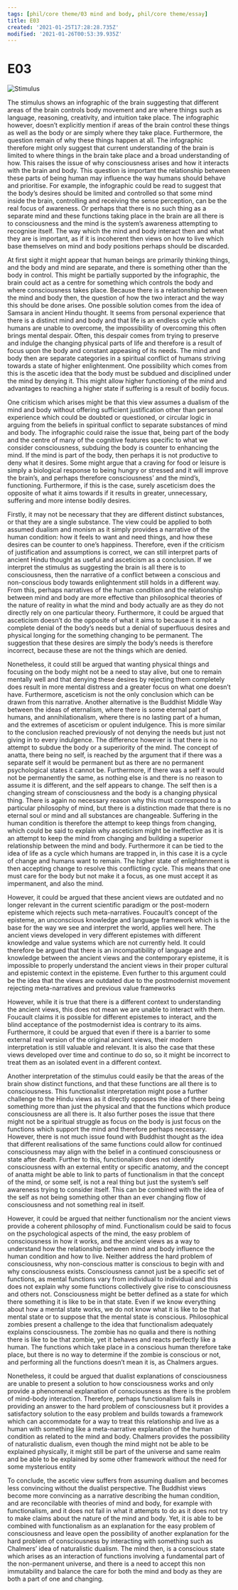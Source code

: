 ```yaml
---
tags: [phil/core theme/03 mind and body, phil/core theme/essay]
title: E03
created: '2021-01-25T17:28:28.735Z'
modified: '2021-01-26T00:53:39.935Z'
---
```


# E03

![Stimulus](../attachments/CoreE5Stim.png)

The stimulus shows an infographic of the brain suggesting that different areas of the brain controls body movement and are where things such as language, reasoning, creativity, and intuition take place. The infographic however, doesn’t explicitly mention if areas of the brain control these things as well as the body or are simply where they take place. Furthermore, the question remain of why these things happen at all. The infographic therefore might only suggest that current understanding of the brain is limited to where things in the brain take place and a broad understanding of how. This raises the issue of why consciousness arises and how it interacts with the brain and body. This question is important the relationship between these parts of being human may influence the way humans should behave and prioritise. For example, the infographic could be read to suggest that the body’s desires should be limited and controlled so that some mind inside the brain, controlling and receiving the sense perception, can be the real focus of awareness. Or perhaps that there is no such thing as a separate mind and these functions taking place in the brain are all there is to consciousness and the mind is the system’s awareness attempting to recognise itself. The way which the mind and body interact then and what they are is important, as if it is incoherent then views on how to live which base themselves on mind and body positions perhaps should be discarded. 

At first sight it might appear that human beings are primarily thinking things, and the body and mind are separate, and there is something other than the body in control. This might be partially supported by the infographic, the brain could act as a centre for something which controls the body and where consciousness takes place. Because there is a relationship between the mind and body then, the question of how the two interact and the way this should be done arises. One possible solution comes from the idea of Samsara in ancient Hindu thought. It seems from personal experience that there is a distinct mind and body and that life is an endless cycle which humans are unable to overcome, the impossibility of overcoming this often brings mental despair. Often, this despair comes from trying to preserve and indulge the changing physical parts of life and therefore is a result of focus upon the body and constant appeasing of its needs. The mind and body then are separate categories in a spiritual conflict of humans striving towards a state of higher enlightenment. One possibility which comes from this is the ascetic idea that the body must be subdued and disciplined under the mind by denying it. This might allow higher functioning of the mind and advantages to reaching a higher state if suffering is a result of bodily focus. 

One criticism which arises might be that this view assumes a dualism of the mind and body without offering sufficient justification other than personal experience which could be doubted or questioned, or circular logic in arguing from the beliefs in spiritual conflict to separate substances of mind and body. The infographic could raise the issue that, being part of the body and the centre of many of the cognitive features specific to what we consider consciousness, subduing the body is counter to enhancing the mind. If the mind is part of the body, then perhaps it is not productive to deny what it desires. Some might argue that a craving for food or leisure is simply a biological response to being hungry or stressed and it will improve the brain’s, and perhaps therefore consciousness’ and the mind’s, functioning. Furthermore, if this is the case, surely asceticism does the opposite of what it aims towards if it results in greater, unnecessary, suffering and more intense bodily desires. 

Firstly, it may not be necessary that they are different distinct substances, or that they are a single substance. The view could be applied to both assumed dualism and monism as it simply provides a narrative of the human condition: how it feels to want and need things, and how these desires can be counter to one’s happiness. Therefore, even if the criticism of justification and assumptions is correct, we can still interpret parts of ancient Hindu thought as useful and asceticism as a conclusion. If we interpret the stimulus as suggesting the brain is all there is to consciousness, then the narrative of a conflict between a conscious and non-conscious body towards enlightenment still holds in a different way. From this, perhaps narratives of the human condition and the relationship between mind and body are more effective than philosophical theories of the nature of reality in what the mind and body actually are as they do not directly rely on one particular theory. Furthermore, it could be argued that asceticism doesn’t do the opposite of what it aims to because it is not a complete denial of the body’s needs but a denial of superfluous desires and physical longing for the something changing to be permanent. The suggestion that these desires are simply the body’s needs is therefore incorrect, because these are not the things which are denied.

Nonetheless, it could still be argued that wanting physical things and focusing on the body might not be a need to stay alive, but one to remain mentally well and that denying these desires by rejecting them completely does result in more mental distress and a greater focus on what one doesn’t have. Furthermore, asceticism is not the only conclusion which can be drawn from this narrative. Another alternative is the Buddhist Middle Way between the ideas of eternalism, where there is some eternal part of humans, and annihilationalism, where there is no lasting part of a human, and the extremes of asceticism or opulent indulgence. This is more similar to the conclusion reached previously of not denying the needs but just not giving in to every indulgence. The difference however is that there is no attempt to subdue the body or a superiority of the mind. The concept of anatta, there being no self, is reached by the argument that if there was a separate self it would be permanent but as there are no permanent psychological states it cannot be. Furthermore, if there was a self it would not be permanently the same, as nothing else is and there is no reason to assume it is different, and the self appears to change. The self then is a changing stream of consciousness and the body is a changing physical thing. There is again no necessary reason why this must correspond to a particular philosophy of mind, but there is a distinction made that there is no eternal soul or mind and all substances are changeable. Suffering in the human condition is therefore the attempt to keep things from changing, which could be said to explain why asceticism might be ineffective as it is an attempt to keep the mind from changing and building a superior relationship between the mind and body. Furthermore it can be tied to the idea of life as a cycle which humans are trapped in, in this case it is a cycle of change and humans want to remain. The higher state of enlightenment is then accepting change to resolve this conflicting cycle. This means that one must care for the body but not make it a focus, as one must accept it as impermanent, and also the mind.

However, it could be argued that these ancient views are outdated and no longer relevant in the current scientific paradigm or the post-modern episteme which rejects such meta-narratives. Foucault’s concept of the episteme, an unconscious knowledge and language framework which is the base for the way we see and interpret the world, applies well here. The ancient views developed in very different epistemes with different knowledge and value systems which are not currently held. It could therefore be argued that there is an incompatibility of language and knowledge between the ancient views and the contemporary episteme, it is impossible to properly understand the ancient views in their proper cultural and epistemic context in the episteme. Even further to this argument could be the idea that the views are outdated due to the postmodernist movement rejecting meta-narratives and previous value frameworks

However, while it is true that there is a different context to understanding the ancient views, this does not mean we are unable to interact with them. Foucault claims it is possible for different epistemes to interact, and the blind acceptance of the postmodernist idea is contrary to its aims. Furthermore, it could be argued that even if there is a barrier to some external real version of the original ancient views, their modern interpretation is still valuable and relevant. It is also the case that these views developed over time and continue to do so, so it might be incorrect to treat them as an isolated event in a different context.

Another interpretation of the stimulus could easily be that the areas of the brain show distinct functions, and that these functions are all there is to consciousness. This functionalist interpretation might pose a further challenge to the Hindu views as it directly opposes the idea of there being something more than just the physical and that the functions which produce consciousness are all there is. It also further poses the issue that there might not be a spiritual struggle as focus on the body is just focus on the functions which support the mind and therefore perhaps necessary. However, there is not much issue found with Buddhist thought as the idea that different realisations of the same functions could allow for continued consciousness may align with the belief in a continued consciousness or state after death. Further to this, functionalism does not identify consciousness with an external entity or specific anatomy, and the concept of anatta might be able to link to parts of functionalism in that the concept of the mind, or some self, is not a real thing but just the system’s self awareness trying to consider itself. This can be combined with the idea of the self as not being something other than an ever changing flow of consciousness and not something real in itself.

However, it could be argued that neither functionalism nor the ancient views provide a coherent philosophy of mind. Functionalism could be said to focus on the psychological aspects of the mind, the easy problem of consciousness in how it works, and the ancient views as a way to understand how the relationship between mind and body influence the human condition and how to live. Neither address the hard problem of consciousness, why non-conscious matter is conscious to begin with and why consciousness exists. Consciousness cannot just be a specific set of functions, as mental functions vary from individual to individual and this does not explain why some functions collectively give rise to consciousness and others not. Consciousness might be better defined as  a state for which there something it is like to be in that state. Even if we know everything about how a mental state works, we do not know what it is like to be that mental state or to suppose that the mental state is conscious. Philosophical zombies present a challenge to the idea that functionalism adequately explains consciousness. The zombie has no qualia and there is nothing there is like to be that zombie, yet it behaves and reacts perfectly like a human. The functions which take place in a conscious human therefore take place, but there is no way to determine if the zombie is conscious or not, and performing all the functions doesn’t mean it is, as Chalmers argues.

Nonetheless, it could be argued that dualist explanations of consciousness are unable to present a solution to how consciousness works and only provide a phenomenal explanation of consciousness as there is the problem of mind-body interaction. Therefore, perhaps functionalism fails in providing an answer to the hard problem of consciousness but it provides a satisfactory solution to the easy problem and builds towards a framework which can accommodate for a way to treat this relationship and live as a human with something like a meta-narrative explanation of the human condition as related to the mind and body. Chalmers provides the possibility of naturalistic dualism, even though the mind might not be able to be explained physically, it might still be part of the universe and same realm and be able to be explained by some other framework without the need for some mysterious entity

To conclude, the ascetic view suffers from assuming dualism and becomes less convincing without the dualist perspective. The Buddhist views become more convincing as a narrative describing the human condition, and are reconcilable with theories of mind and body, for example with functionalism, and it does not fail in what it attempts to do as it does not try to make claims about the nature of the mind and body. Yet, it is able to be combined with functionalism as an explanation for the easy problem of consciousness and leave open the possibility of another explanation for the hard problem of consciousness by interacting with something such as Chalmers’ idea of naturalistic dualism. The mind then, is a conscious state which arises as an interaction of functions involving a fundamental part of the non-permanent universe, and there is a need to accept this non immutability and balance the care for both the mind and body as they are both a part of one and changing.

